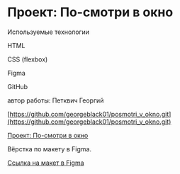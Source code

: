 # Проект: По-смотри в окно

Используемые технологии

HTML

CSS (flexbox)

Figma

GitHub

автор работы: Петквич Георгий

[https://github.com/georgeblack01/posmotri_v_okno.git](https://github.com/georgeblack01/posmotri_v_okno.git)

[Проект: По-смотри в окно](https://georgeblack01.github.io/posmotri_v_okno/)

Вёрстка по макету в Figma.

[Ссылка на макет в Figma](https://www.figma.com/file/QHcvX1RsUI89CulRB7HLk6/%234-Посмотри-в-окно?node-id=0%3A1&t=tJOMMSaw5EIu481X-1)

